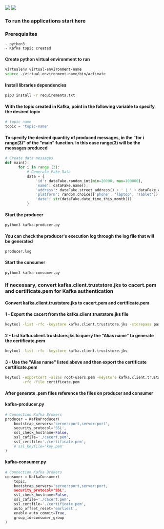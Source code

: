 <div> 
<img src="https://img.shields.io/badge/Python-3776AB?style=for-the-badge&logo=python&logoColor=white" />
<img src="https://img.shields.io/badge/Shell_Script-121011?style=for-the-badge&logo=gnu-bash&logoColor=white" />   
</div>

### To run the applications start here

### Prerequisites
```text
- python3
- Kafka topic created
```
#### Create python virtual environment to run
```sh
virtualenv virtual-environment-name
source ./virtual-environment-name/bin/activate
```
#### Install libraries dependencies
```sh
pip3 install -r requirements.txt
```
#### With the topic created in Kafka, point in the following variable to specify the desired topic
```python
# topic name
topic = 'topic-name'
```
#### To specify the desired quantity of produced messages, in the "for i range(3)" of the "main" function. In this case range(3) will be the messages produced
```python
# Create data messages
def main():
      for i in range (3):
          # Generate Fake Data
          data = {
              'id': dataFake.random_int(min=20000, max=100000),
              'name': dataFake.name(),
              'address': dataFake.street_address() + ' | ' + dataFake.city() + ' | ' + dataFake.country_code(),
              'platform': random.choice(['phone', 'laptop', 'Tablet']),
              'date': str(dataFake.date_time_this_month())
          }
```
#### Start the producer
```sh
python3 kafka-producer.py
```
#### You can check the producer's execution log through the log file that will be generated
```text
producer.log
```
#### Start the consumer
```sh
python3 kafka-consumer.py
```

### If necessary, convert kafka.client.truststore.jks to cacert.pem and certificate.pem for Kafka authentication

#### Convert kafka.client.truststore.jks to cacert.pem and certificate.pem

#### 1 - Export the cacert from the kafka.client.truststore.jks file
```bash
keytool -list -rfc -keystore kafka.client.truststore.jks -storepass pass-kafka.client.truststore | awk '/BEGIN CERTIFICATE/,/END CERTIFICATE/ {print $0}' > cacert.pem
```
#### 2 - List kafka.client.truststore.jks to query the "Alias name" to generate the certificate.pem
```bash
keytool -list -rfc -keystore kafka.client.truststore.jks
```
#### 3 - Use the "Alias name" listed above and then export the certificate certificate.pem
```bash
keytool -exportcert -alias root-users.pem -keystore kafka.client.truststore.jks \
        -rfc -file certificate.pem
```
#### After generate .pem files reference the files on producer and consumer

#### kafka-producer.py
```python
# Connection Kafka Brokers
producer = KafkaProducer(
    bootstrap_servers='server:port,server:port',
    security_protocol='SSL',
    ssl_check_hostname=False,
    ssl_cafile='./cacert.pem',
    ssl_certfile='./certificate.pem',
    # ssl_keyfile='key.pem'
)
```

#### kafka-consumer.py
```python
# Connection Kafka Brokers
consumer = KafkaConsumer(
    topic,
    bootstrap_servers='server:port,server:port,
    security_protocol='SSL',
    ssl_check_hostname=False,
    ssl_cafile='./cacert.pem',
    ssl_certfile='./certificate.pem',
    auto_offset_reset='earliest',
    enable_auto_commit=True,
    group_id=consumer_group
)
```
